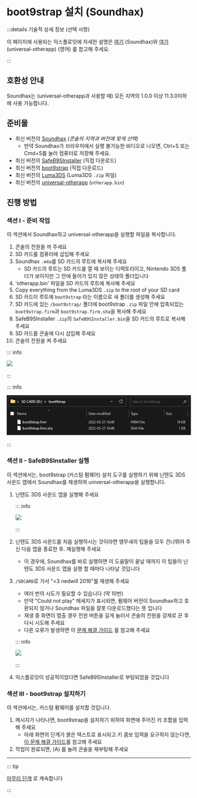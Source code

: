 # boot9strap 설치 (Soundhax)

:::details 기술적 상세 정보 (선택 사항)

이 페이지에 사용되는 익스플로잇에 자세한 설명은 [여기](https://github.com/nedwill/soundhax) (Soundhax)와 [여기](https://github.com/TuxSH/universal-otherapp/) (universal-otherapp) (영어) 를 참고해 주세요.

:::

## 호환성 안내

Soundhax는 (universal-otherapp과 사용할 때) 모든 지역의 1.0.0 이상 11.3.0이하에 사용 가능합니다.

## 준비물

- 최신 버전의 [Soundhax](http://soundhax.com/) _(콘솔의 지역과 버전에 맞게 선택)_
  - 만약 Soundhax가 브라우저에서 실행 불가능한 비디오로 나오면, Ctrl+S 또는 Cmd+S를 눌러 컴퓨터로 저장해 주세요.
- 최신 버전의 [SafeB9SInstaller](https://github.com/d0k3/SafeB9SInstaller/releases/download/v0.0.7/SafeB9SInstaller-20170605-122940.zip) (직접 다운로드)
- 최신 버전의 [boot9strap](https://github.com/SciresM/boot9strap/releases/download/1.4/boot9strap-1.4.zip) (직접 다운로드)
- 최신 버전의 [Luma3DS](https://github.com/LumaTeam/Luma3DS/releases/latest) (Luma3DS `.zip` 파일)
- 최신 버전의 [universal-otherapp](https://github.com/TuxSH/universal-otherapp/releases/latest`) (`otherapp.bin`)

## 진행 방법

### 섹션 I - 준비 작업

이 섹션에서 Soundhax하고 universal-otherapp을 실행할 파일을 복사합니다.

1. 콘솔의 전원을 꺼 주세요
2. SD 카드를 컴퓨터에 삽입해 주세요
3. Soundhax `.m4a`를 SD 카드의 루트에 복사해 주세요
   - SD 카드의 루트는 SD 카드를 열 때 보이는 디렉토리이고, Nintendo 3DS 폴더가 보이지만 그 안에 들어가 있지 않은 상태의 폴더입니다
4. 'otherapp.bin' 파일을 SD 카드의 루트에 복사해 주세요
5. Copy everything from the Luma3DS `.zip` to the root of your SD card
6. SD 카드이 루트에 `boot9strap` 라는 이름으로 새 폴더를 생성해 주세요
7. SD 카드에 있는 `/boot9strap/` 폴더에 boot9strap `.zip` 파일 안에 압축되있는 `boot9strap.firm`과 `boot9strap.firm.sha`을 복사해 주세요
8. SafeB9SInstaller `.zip`의 `SafeB9SInstaller.bin`을 SD 카드의 루트로 복사해 주세요
9. SD 카드를 콘솔에 다시 삽입해 주세요
10. 콘솔의 전원을 켜 주세요

::: info

![](/images/screenshots/uosoundhax-root-layout.png)

:::

::: info

![](/images/screenshots/boot9strap-folder.png)

:::

### 섹션 II - SafeB9SInstaller 실행

이 섹션에서는, boot9strap (커스텀 펌웨어) 설치 도구를 실행하기 위해 닌텐도 3DS 사운드 앱에서 Soundhax를 재생하여 universal-otherapp을 실행합니다.

1. 닌텐도 3DS 사운드 앱을 실행해 주세요

   ::: info

   ![](/images/screenshots/soundhax-welcome.png)

   :::

2. 닌텐도 3DS 사운드를 처음 실행하시는 것이라면 앵무새의 팁들을 모두 건너뛰어 주신 다음 앱을 종료한 후. 재실행해 주세요
   - 이 경우에, Soundhax를 바로 실행하면 이 도움말이 끝날 때까지 이 팁들이 닌텐도 3DS 사운드 앱을 실행 할 때마다 나타날 것입니다

3. `/SDCARD`로 가서 "<3 nedwill 2016"를 재생해 주세요

   - 여러 번의 시도가 필요할 수 있습니다 (약 10번)
   - 만약 "Could not play" 메세지가 표시되면, 펌웨어 버전이 Soundhax하고 호환되지 않거나 Soundhax 파일을 잘못 다운로드했다는 뜻 입니다
   - 재생 중 화면이 멈출 경우 전원 버튼을 길게 눌러서 콘솔의 전원을 강제로 끈 후 다시 시도해 주세요
   - 다른 오류가 발생하면 이 [문제 해결 가이드](troubleshooting#installing-boot9strap-soundhax) 를 참고해 주세요

   ::: info

   ![](/images/screenshots/soundhax-launch.png)

   :::

4. 익스플로잇이 성공적이었다면 SafeB9SInstaller로 부팅되었을 것입니다

### 섹션 III - boot9strap 설치하기

이 섹션에서는, 커스텀 펌웨어를 설치할 것입니다.

1. 메시지가 나타나면, boot9strap을 설치하기 위하여 화면에 주어진 키 조합을 입력해 주세요
   - 아래 화면의 단계가 붉은 텍스트로 표시되고 키 콤보 입력을 요구하지 않는다면, [이 문제 해결 가이드](troubleshooting#issues-with-safeb9sinstaller)를 참고해 주세요
2. 작업이 완료되면, (A) 를 눌려 콘솔을 재부팅해 주세요

<!--@include: ./_include/configure-luma3ds.md -->

<!--@include: ./_include/luma3ds-installed-note.md -->

___

::: tip

[마무리 단계](finalizing-setup) 로 계속합니다

:::
